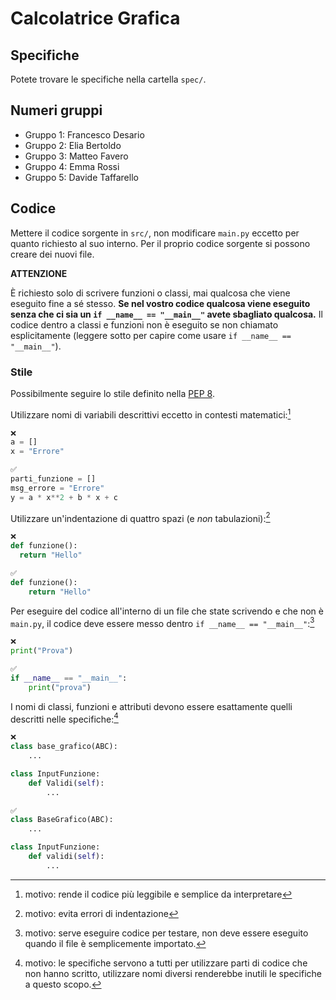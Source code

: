 # Calcolatrice Grafica

## Specifiche

Potete trovare le specifiche nella cartella `spec/`.

## Numeri gruppi

- Gruppo 1: Francesco Desario
- Gruppo 2: Elia Bertoldo
- Gruppo 3: Matteo Favero
- Gruppo 4: Emma Rossi
- Gruppo 5: Davide Taffarello

## Codice

Mettere il codice sorgente in `src/`, non modificare `main.py` eccetto per
quanto richiesto al suo interno. Per il proprio codice sorgente si possono
creare dei nuovi file.

**ATTENZIONE**

È richiesto solo di scrivere funzioni o classi, mai qualcosa che viene
eseguito fine a sé stesso. **Se nel vostro codice qualcosa viene eseguito senza
che ci sia un `if __name__ == "__main__"` avete sbagliato qualcosa.** Il codice
dentro a classi e funzioni non è eseguito se non chiamato esplicitamente
(leggere sotto per capire come usare `if __name__ == "__main__"`).

### Stile

Possibilmente seguire lo stile definito nella [PEP 8](https://peps.python.org/pep-0008/).

Utilizzare nomi di variabili descrittivi eccetto in contesti matematici:[^1]

[^1]: motivo: rende il codice più leggibile e semplice da interpretare

```python
❌
a = []
x = "Errore"

✅
parti_funzione = []
msg_errore = "Errore"
y = a * x**2 + b * x + c
```

Utilizzare un'indentazione di quattro spazi (e *non* tabulazioni):[^2]

[^2]: motivo: evita errori di indentazione

```python
❌
def funzione():
  return "Hello"

✅
def funzione():
    return "Hello"
```

Per eseguire del codice all'interno di un file che state scrivendo e che non
è `main.py`, il codice deve essere messo dentro `if __name__ == "__main__"`:[^3]

[^3]: motivo: serve eseguire codice per testare, non deve essere eseguito quando
il file è semplicemente importato.

```python
❌
print("Prova")

✅
if __name__ == "__main__":
    print("prova")
```

I nomi di classi, funzioni e attributi devono essere esattamente quelli
descritti nelle specifiche:[^4]

[^4]: motivo: le specifiche servono a tutti per utilizzare parti di codice che
non hanno scritto, utilizzare nomi diversi renderebbe inutili le specifiche a
questo scopo.

```python
❌
class base_grafico(ABC):
    ...

class InputFunzione:
    def Validi(self):
        ...

✅
class BaseGrafico(ABC):
    ...

class InputFunzione:
    def validi(self):
        ...
```
